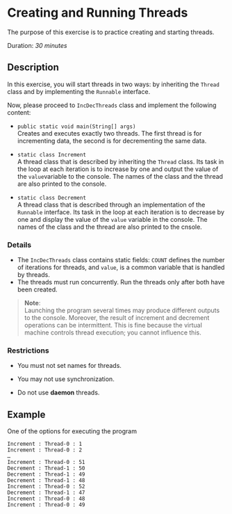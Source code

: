 # Creating and Running Threads

The purpose of this exercise is to practice creating and starting threads.  

Duration: _30 minutes_

## Description

In this exercise, you will start threads in two ways: by inheriting the 
`Thread` class and by implementing the `Runnable` interface.

Now, please proceed to `IncDecThreads` class and implement the following content:
* `public static void main(String[] args)` \
  Creates and executes exactly two threads. The first thread is for incrementing data, the second is for decrementing the same data.


* `static class Increment` \
  A thread class that is described by inheriting the `Thread` class. Its task in the loop at each iteration is to increase by one and output the value of the `value`variable to the console. The names of the class and the thread are also printed to the console.

* `static class Decrement ` \
 A thread class that is described through an implementation of the `Runnable` interface. Its task in the loop at each iteration is to decrease by one and display the value of the `value` variable in the console. The names of the class and the thread are also printed to the cnsole.

### Details

* 	The `IncDecThreads` class contains  static fields:  `COUNT` defines the number of iterations for threads, and `value`, is a common variable that is handled by threads.
* The threads must run concurrently. Run the threads only after both have been created.


> **Note**: \
> Launching the program several times may produce different outputs to the console. Moreover, the result of increment and decrement operations can be intermittent. This is fine because the virtual machine controls thread execution; you cannot influence this.

### Restrictions

*	You must not set names for threads.
*	You may not use synchronization.

* Do not use __daemon__ threads.

## Example

One of the options for executing the program
```
Increment : Thread-0 : 1
Increment : Thread-0 : 2
…
Increment : Thread-0 : 51
Decrement : Thread-1 : 50
Decrement : Thread-1 : 49
Decrement : Thread-1 : 48
Increment : Thread-0 : 52
Decrement : Thread-1 : 47
Increment : Thread-0 : 48
Increment : Thread-0 : 49
```
